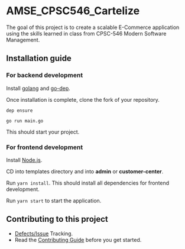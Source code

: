 # AMSE_CPSC546_Cartelize

The goal of this project is to create a scalable E-Commerce application using the skills learned in class from CPSC-546 Modern Software Management.

## Installation guide

### For backend development

Install [golang](https://golang.org/dl/) and [go-dep](https://github.com/golang/dep).

Once installation is complete, clone the fork of your repository.

```
dep ensure
```

```
go run main.go
```

This should start your project.


### For frontend development

Install [Node.js](https://nodejs.org/en/).

CD into templates directory and into **admin** or **customer-center**.

Run ```yarn install```. This should install all dependencies for frontend development.

Run ```yarn start``` to start the application.

## Contributing to this project

* [Defects/Issue](https://github.com/tryu-fullerton-edu/AMSE_CPSC546_Cartelize/issues) Tracking.
* Read the [Contributing Guide](./CONTRIBUTING.md) before you get started.

